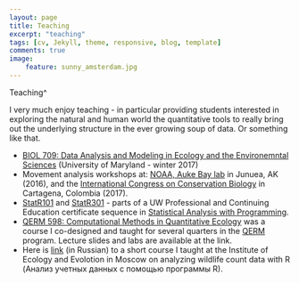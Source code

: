 ```yaml
---
layout: page
title: Teaching
excerpt: "teaching"
tags: [cv, Jekyll, theme, responsive, blog, template]
comments: true
image: 
    feature: sunny_amsterdam.jpg
---
```


Teaching^

I very much enjoy teaching - in particular providing students interested in exploring the natural and human world the quantitative tools to really bring out the underlying structure in the ever growing soup of data. Or something like that. 

* [BIOL 709: Data Analysis and Modeling in Ecology and the Environemntal Sciences](https://terpconnect.umd.edu/~egurarie/teaching/Biol709/) (University of Maryland - winter 2017)
* Movement analysis workshops at: [NOAA, Auke Bay lab](https://terpconnect.umd.edu/~egurarie/teaching/MovementAtAukeBay/) in Junuea, AK (2016), and the [International Congress on Conservation Biology](https://terpconnect.umd.edu/~egurarie/teaching/MovementAtICCB2017/) in Cartagena, Colombia (2017). 
*   [StatR101](http://www.pce.uw.edu/courses/statistical-analysis-r-intro/uw-seattle-autumn-2013/) and [StatR301](http://www.pce.uw.edu/certificates/statistical-analysis-r-programming.html) - parts of a UW Professional and Continuing Education certificate sequence in [Statistical Analysis with Programming](http://www.pce.uw.edu/certificates/statistical-analysis-r-programming.html).
*   [QERM 598: Computational Methods in Quantitative Ecology](http://wiki.cbr.washington.edu/qerm/index.php/QERM_598:_Computational_Methods_in_Quantitative_Ecology) was a course I co-designed and taught for several quarters in the [QERM](http://depts.washington.edu/qerm/) program. Lecture slides and labs are available at the link.
*   Here is [link](https://sites.google.com/site/ecologywithrporusski/) (in Russian) to a short course I taught at the Institute of Ecology and Evolotion in Moscow on analyzing wildlife count data with R (Анализ учетных данных с помощью программы R).
